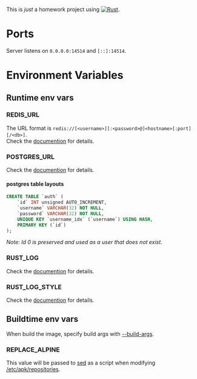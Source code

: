 This is *just* a homework project using [![Rust]](https://www.rust-lang.org "Rust").

# Ports

Server listens on `0.0.0.0:14514` and `[::]:14514`.

# Environment Variables

## Runtime env vars

### REDIS_URL

The URL format is `redis://[<username>][:<password>@]<hostname>[:port][/<db>]`.  
Check the [documention](https://docs.rs/redis/latest/redis/#connection-parameters) for details.

### POSTGRES_URL

Check the [documention](https://docs.rs/tokio-postgres/latest/tokio_postgres/config/struct.Config.html) for details.

#### postgres table layouts

```sql
CREATE TABLE `auth` (
	`id` INT unsigned AUTO_INCREMENT,
	`username` VARCHAR(32) NOT NULL,
	`password` VARCHAR(32) NOT NULL,
	UNIQUE KEY `username_idx` (`username`) USING HASH,
	PRIMARY KEY (`id`)
);
```

*Note: Id 0 is preserved and used as a user that does not exist.*

### RUST_LOG

Check the [documention](https://docs.rs/env_logger/latest/env_logger/#enabling-logging) for details.

### RUST_LOG_STYLE

Check the [documention](https://docs.rs/env_logger/latest/env_logger/#disabling-colors) for details.

## Buildtime env vars

When build the image, specify build args with [--build-args](https://docs.docker.com/engine/reference/commandline/build/#-set-build-time-variables---build-arg).

### REPLACE_ALPINE

This value will be passed to [sed](https://manpages.org/sed) as a script when modifying [/etc/apk/repositories](https://man.archlinux.org/man/community/apk-tools/apk-repositories.5.en).

[Rust]: https://img.shields.io/badge/Rust-ffffff?style=for-the-badge&labelColor=ffffff&logoColor=000000&logo=rust